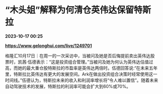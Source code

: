 # “木头姐”解释为何清仓英伟达保留特斯拉

**2023-10-17 00:25**

**https://www.gelonghui.com/live/1249701**

格隆汇10月17日｜在周一的一次采访中，当被问及她是否后悔提前卖出英伟达股票时，凯茜·伍德表示：“这是投资组合管理。”当被问及她为何认为英伟达估值过高，而她的最大重仓股特斯拉的市盈率是英伟达两倍时。伍德回答说:“在未来五年里，特斯拉比英伟达有更大的发展空间。Ark在做出投资组合决策时经常使用这一时间线。”伍德认为，特斯拉未来的收入和利润率增长将“令人难以置信”。随着未来自动驾驶技术的发展，特斯拉的利润率可能会扩大到60%或70%。